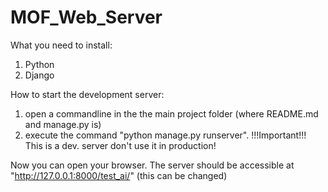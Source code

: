 # MOF_Web_Server

What you need to install:
1) Python
2) Django

How to start the development server:
1) open a commandline in the the main project folder (where README.md and manage.py is)
2) execute the command "python manage.py runserver". !!!Important!!! This is a dev. server don't use it in production!

Now you can open your browser. The server should be accessible at "http://127.0.0.1:8000/test_ai/" (this can be changed)
